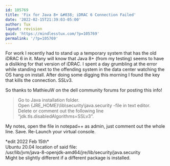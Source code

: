 ```yaml
---
id: 105769
title: 'Fix for Java 8+ &#038; iDRAC 6 Connection Failed'
date: '2022-02-15T21:39:03-05:00'
author: Tux
layout: revision
guid: 'https://mindlesstux.com/?p=105769'
permalink: '/?p=105769'
---
```


For work I recently had to stand up a temporary system that has the old iDRAC 6 in it. Many will know that Java 8+ (from my testing) seems to have a disliking for that version of iDRAC. I spent a day grumbling at the error while standing next to the offending system in the data center watching the OS hang on install. After doing some digging this morning I found the key that kills the connection. SSLv3.

So thanks to MathieuW on the dell community forums for posting this info!

> Go to Java installation folder.  
> Open {JRE\_HOME}\\lib\\security\\java.security -file in text editor.  
> Delete or comment out the following line “jdk.tls.disabledAlgorithms=SSLv3”.

My notes, open the file in notepad++ as admin, just comment out the whole line. Save. Re-Launch your virtual console.

\*edit 2022 Feb 15th\*  
Ubuntu 20.04 location of said file:  
/usr/lib/jvm/java-8-openjdk-amd64/jre/lib/security/java.security  
Might be slightly different if a different package is installed.